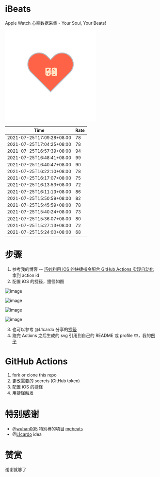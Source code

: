 # iBeats
Apple Watch 心率数据采集 - Your Soul, Your Beats!

![](./files/heart.svg)

<!--START_SECTION:my_heart_rate-->
| Time | Rate | 
 | ---- | ---- | 
| 2021-07-25T17:09:28+08:00 | 78 |
| 2021-07-25T17:04:25+08:00 | 78 |
| 2021-07-25T16:57:39+08:00 | 94 |
| 2021-07-25T16:48:41+08:00 | 99 |
| 2021-07-25T16:40:47+08:00 | 90 |
| 2021-07-25T16:22:10+08:00 | 78 |
| 2021-07-25T16:17:07+08:00 | 75 |
| 2021-07-25T16:13:53+08:00 | 72 |
| 2021-07-25T16:11:13+08:00 | 86 |
| 2021-07-25T15:50:59+08:00 | 82 |
| 2021-07-25T15:45:59+08:00 | 78 |
| 2021-07-25T15:40:24+08:00 | 73 |
| 2021-07-25T15:36:07+08:00 | 80 |
| 2021-07-25T15:27:13+08:00 | 72 |
| 2021-07-25T15:24:00+08:00 | 68 |

<!--END_SECTION:my_heart_rate-->

# 步骤
1. 参考我的博客 -- [巧妙利用 iOS 的快捷指令配合 GitHub Actions 实现自动化](https://github.com/yihong0618/gitblog/issues/198) 拿到 action id
2. 配置 iOS 的捷径，捷径如图

![image](https://user-images.githubusercontent.com/15976103/122154218-0db0b480-ce97-11eb-93bb-5aec07c558dc.png)

![image](https://user-images.githubusercontent.com/15976103/122154236-186b4980-ce97-11eb-8e4b-70551a0391ae.png)

![image](https://user-images.githubusercontent.com/15976103/122154268-2d47dd00-ce97-11eb-902e-3acf292265a9.png)

![image](https://user-images.githubusercontent.com/15976103/122174055-fa144680-ceb4-11eb-9be2-3eb83cd516f7.png)

3. 也可以参考 @L1cardo 分享的[捷径](https://www.icloud.com/shortcuts/6ab6047b459c41ad822ad6b94b1c03d4)
4. 跑完 Actions 之后生成的 svg 引用到自己的 README 或 profile 中，我的[例子](https://github.com/yihong0618) 

# GitHub Actions

1. fork or clone this repo
2. 更改需要的 secrets (GitHub token)
3. 配置 iOS 的捷径
4. 用捷径触发

# 特别感谢
- @[wuhan005](https://github.com/wuhan005) 特别棒的项目 [mebeats](https://github.com/wuhan005/mebeats)
- @[L1cardo](https://github.com/L1cardo) idea

# 赞赏
谢谢就够了
